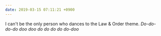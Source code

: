 ```yaml
---
date: 2019-03-15 07:11:21 +0900
---
```

I can't be the only person who dances to the Law & Order theme. _Do-do-do-do doo doo do do do do do-doo_
